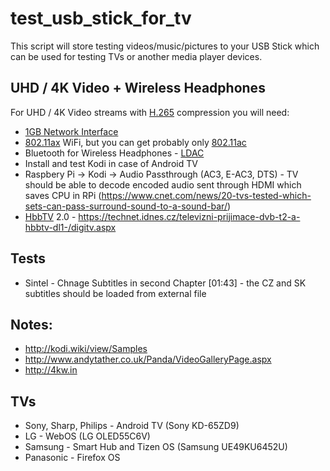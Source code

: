 # test_usb_stick_for_tv
This script will store testing videos/music/pictures to your USB Stick which can be used for testing TVs or another media player devices.


## UHD / 4K Video + Wireless Headphones
For UHD / 4K Video streams with [H.265](https://en.wikipedia.org/wiki/High_Efficiency_Video_Coding) compression you will need:
* [1GB Network Interface](https://en.wikipedia.org/wiki/Gigabit_Ethernet)
* [802.11ax](https://en.wikipedia.org/wiki/IEEE_802.11ax) WiFi, but you can get probably only [802.11ac](https://en.wikipedia.org/wiki/IEEE_802.11ac)
* Bluetooth for Wireless Headphones - [LDAC](https://en.wikipedia.org/wiki/LDAC_(codec))
* Install and test Kodi in case of Android TV
* Raspbery Pi -> Kodi -> Audio Passthrough (AC3, E-AC3, DTS) - TV should be able to decode encoded audio sent through HDMI which saves CPU in RPi (https://www.cnet.com/news/20-tvs-tested-which-sets-can-pass-surround-sound-to-a-sound-bar/)
* [HbbTV](https://en.wikipedia.org/wiki/Hybrid_Broadcast_Broadband_TV) 2.0 - https://technet.idnes.cz/televizni-prijimace-dvb-t2-a-hbbtv-dl1-/digitv.aspx


## Tests
* Sintel - Chnage Subtitles in second Chapter [01:43] - the CZ and SK subtitles should be loaded from external file


## Notes:
* http://kodi.wiki/view/Samples
* http://www.andytather.co.uk/Panda/VideoGalleryPage.aspx
* http://4kw.in


## TVs
* Sony, Sharp, Philips - Android TV (Sony KD-65ZD9)
* LG - WebOS (LG OLED55C6V)
* Samsung - Smart Hub and Tizen OS (Samsung UE49KU6452U)
* Panasonic - Firefox OS
